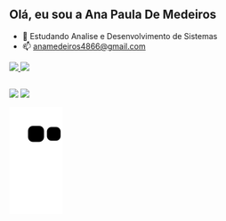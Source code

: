 ##  Olá, eu sou a Ana Paula De Medeiros 

- 🌱 Estudando Analise e Desenvolvimento de Sistemas
- 📫 anamedeiros4866@gmail.com

 <div>
  <a href="https://github.com/Medeiros001">
  <img height="180em" src="https://github-readme-stats.vercel.app/api?username=Medeiros001&show_icons=true&theme=dracula&include_all_commits=true&count_private=true"/>
  <img height="180em" src="https://github-readme-stats.vercel.app/api/top-langs/?username=Medeiros001&layout=compact&langs_count=7&theme=dracula"/>
</div>
  
  ##
 
<div> 
    <a href="https://instagram.com/ana_medeiros4866" target="_blank"><img src="https://img.shields.io/badge/-Instagram-%23E4405F?style=for-the-badge&logo=instagram&logoColor=white" target="_blank"></a> 
   <a href="https://www.linkedin.com/in/ana-medeiros-16a55821a/" target="_blank"><img src="https://img.shields.io/badge/-LinkedIn-%230077B5?style=for-the-badge&logo=linkedin&logoColor=white" target="_blank"></a> 
 
  ![Snake animation](https://github.com/rafaballerini/rafaballerini/blob/output/github-contribution-grid-snake.svg)
 
</div>
